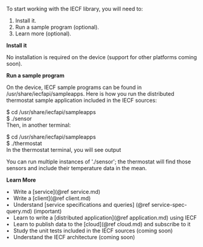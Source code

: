 To start working with the IECF library, you will need to:

1. Install it.
2. Run a sample program (optional).
3. Learn more (optional).

<B> Install it </B>

No installation is required on the device (support for other platforms coming soon).

<B> Run a sample program </B>

On the device, IECF sample programs can be found in /usr/share/iecfapi/sampleapps. Here is how you run the
distributed thermostat sample application included in the IECF sources:

$ cd /usr/share/iecfapi/sampleapps <BR>
$ ./sensor <BR>
Then, in another terminal:

$ cd /usr/share/iecfapi/sampleapps <BR>
$ ./thermostat <BR>
In the thermostat terminal, you will see output

You can run multiple instances of './sensor'; the thermostat will find those sensors and include their temperature data in the mean.


<B> Learn More </B>

&bull;&ensp; Write a [service](@ref service.md) <BR>
&bull;&ensp; Write a [client](@ref client.md) <BR>
&bull;&ensp; Understand [service specifications and queries] (@ref service-spec-query.md) (important)<BR>
&bull;&ensp; Learn to write a [distributed application](@ref application.md) using IECF <BR>
&bull;&ensp; Learn to publish data to the [cloud](@ref cloud.md) and subscribe to it <BR>
&bull;&ensp; Study the unit tests included in the IECF sources (coming soon) <BR>
&bull;&ensp; Understand the IECF architecture (coming soon) <BR>